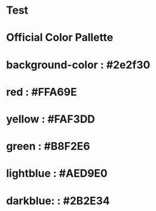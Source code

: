 # Test
# Official Color Pallette
# background-color : #2e2f30 
# red : #FFA69E
# yellow : #FAF3DD
# green : #B8F2E6
# lightblue : #AED9E0
# darkblue: : #2B2E34
